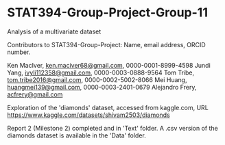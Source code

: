 # STAT394-Group-Project-Group-11
Analysis of a multivariate dataset

Contributors to STAT394-Group-Project:
Name, email address, ORCID number.

Ken MacIver, ken.maciver68@gmail.com, 0000-0001-8999-4598
Jundi Yang, ivyli112358@gmail.com, 0000-0003-0888-9564
Tom Tribe, tom.tribe2016@gmail.com, 0000-0002-5002-8066
Mei Huang, huangmei139@gmail.com, 0000-0003-2401-0679
Alejandro Frery, acfrery@gmail.com

Exploration of the 'diamonds' dataset, accessed from kaggle.com, URL https://www.kaggle.com/datasets/shivam2503/diamonds

Report 2 (Milestone 2) completed and in 'Text' folder. 
A .csv version of the diamonds dataset is available in the 'Data' folder.
